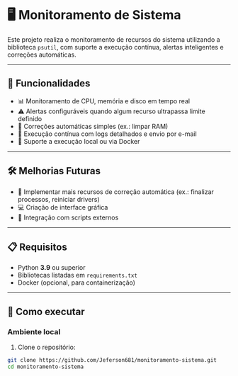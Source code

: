 # 🖥️ Monitoramento de Sistema

Este projeto realiza o monitoramento de recursos do sistema utilizando a biblioteca `psutil`, com suporte a execução contínua, alertas inteligentes e correções automáticas.

---

## 🚀 Funcionalidades

- 📊 Monitoramento de CPU, memória e disco em tempo real  
- ⚠️ Alertas configuráveis quando algum recurso ultrapassa limite definido  
- 🧹 Correções automáticas simples (ex.: limpar RAM)  
- 📝 Execução contínua com logs detalhados e envio por e-mail  
- 🐳 Suporte a execução local ou via Docker  

---

## 🛠️ Melhorias Futuras

- 🔧 Implementar mais recursos de correção automática (ex.: finalizar processos, reiniciar drivers)  
- 💻 Criação de interface gráfica  
- 🔗 Integração com scripts externos  

---

## 📋 Requisitos

- Python **3.9** ou superior  
- Bibliotecas listadas em `requirements.txt`  
- Docker (opcional, para containerização)  

---

## 🚀 Como executar

### Ambiente local

1. Clone o repositório:
```bash
git clone https://github.com/Jeferson681/monitoramento-sistema.git
cd monitoramento-sistema